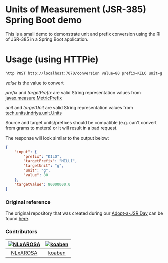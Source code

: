 # Units of Measurement (JSR-385) Spring Boot demo

This is a small demo to demonstrate unit and prefix conversion using the RI of JSR-385 in a Spring Boot application.

# Usage (using HTTPie)

```bash
http POST http://localhost:7070/conversion value=80 prefix=KILO unit=g targetPrefix=MILLI targetUnit=g
```

*value* is the value to convert

*prefix* and *targetPrefix* are valid String representation values from [javax.measure.MetricPrefix](http://unitsofmeasurement.github.io/unit-api/site/apidocs/index.html?javax/measure/MetricPrefix.html)

*unit* and *targetUnit* are valid String representation values from [tech.units.indriya.unit.Units](https://github.com/unitsofmeasurement/indriya/blob/master/src/main/java/tech/units/indriya/unit/Units.java)

Source and target units/prefixes should be compatible (e.g. can't convert from grams to meters) or it will result in a bad request.

The response will look similar to the output below:

```json
{
    "input": {
        "prefix": "KILO",
        "targetPrefix": "MILLI",
        "targetUnit": "g",
        "unit": "g",
        "value": 80
    },
    "targetValue": 80000000.0
}
```

### Original reference
The original repository that was created during our [Adopt-a-JSR Day](https://www.meetup.com/Utrecht-Java-User-Group/events/261238917/) can be found [here](https://github.com/NLxAROSA/uom-sb-demo).

### Contributors
[<img alt="NLxAROSA" src="https://avatars1.githubusercontent.com/u/2574658?s=200&v=4">](https://github.com/NLxAROSA) |[<img alt="koaben" src="https://avatars0.githubusercontent.com/u/964063?s=200&v=4">](https://github.com/koaben)
|:---:|:---:|
[NLxAROSA](https://github.com/NLxAROSA)| [koaben](https://github.com/koaben)|
